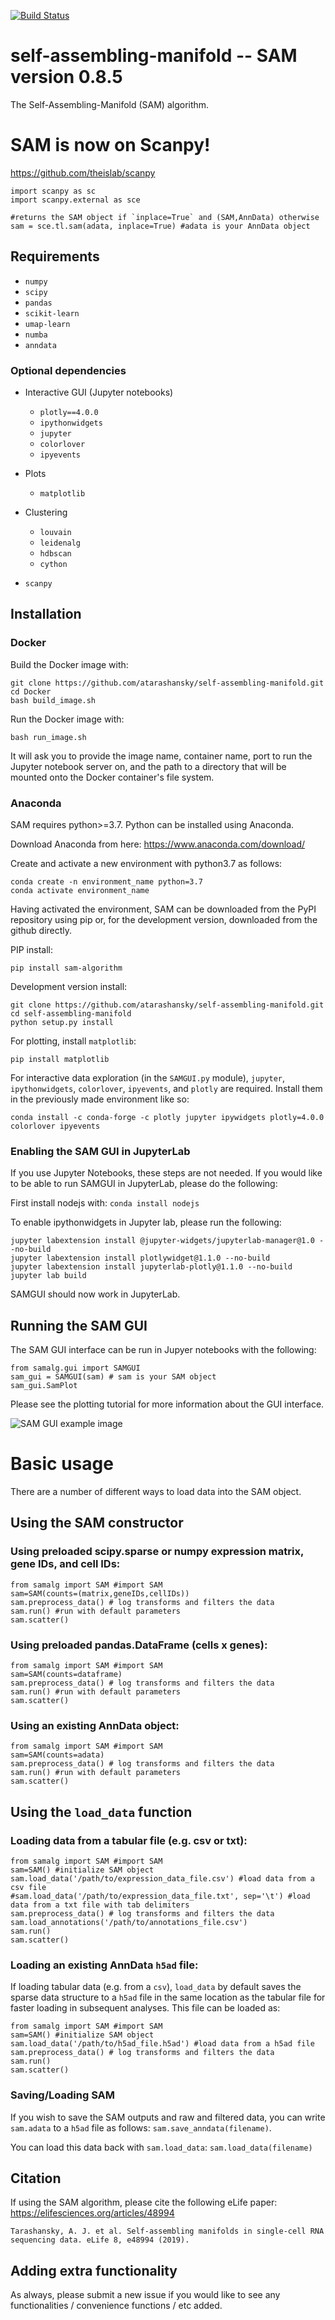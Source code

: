 [![Build Status](https://travis-ci.com/atarashansky/self-assembling-manifold.svg?branch=master)](https://travis-ci.com/atarashansky/self-assembling-manifold)

# self-assembling-manifold -- SAM version 0.8.5
The Self-Assembling-Manifold (SAM) algorithm.

# SAM is now on Scanpy!
https://github.com/theislab/scanpy

```
import scanpy as sc
import scanpy.external as sce

#returns the SAM object if `inplace=True` and (SAM,AnnData) otherwise
sam = sce.tl.sam(adata, inplace=True) #adata is your AnnData object
```

## Requirements
 - `numpy`
 - `scipy`
 - `pandas`
 - `scikit-learn`
 - `umap-learn`
 - `numba`
 - `anndata`

### Optional dependencies
 - Interactive GUI (Jupyter notebooks)
   - `plotly==4.0.0`
   - `ipythonwidgets`
   - `jupyter`
   - `colorlover`
   - `ipyevents`
 
 - Plots
   - `matplotlib`

 - Clustering
   - `louvain`
   - `leidenalg`
   - `hdbscan`
   - `cython`

 - `scanpy`


## Installation

### Docker

Build the Docker image with:
```
git clone https://github.com/atarashansky/self-assembling-manifold.git
cd Docker
bash build_image.sh
```

Run the Docker image with:
```
bash run_image.sh
```
It will ask you to provide the image name, container name, port to run the Jupyter notebook server on, and the path to a directory that will be mounted onto the Docker container's file system.


### Anaconda
SAM requires python>=3.7. Python can be installed using Anaconda.

Download Anaconda from here:
    https://www.anaconda.com/download/

Create and activate a new environment with python3.7 as follows:
```
conda create -n environment_name python=3.7
conda activate environment_name
```

Having activated the environment, SAM can be downloaded from the PyPI repository using pip or, for the development version, downloaded from the github directly.

PIP install:
```
pip install sam-algorithm
```

Development version install:
```
git clone https://github.com/atarashansky/self-assembling-manifold.git
cd self-assembling-manifold
python setup.py install
```
For plotting, install `matplotlib`:

```
pip install matplotlib
```

For interactive data exploration (in the `SAMGUI.py` module), `jupyter`, `ipythonwidgets`, `colorlover`, `ipyevents`, and `plotly` are required. Install them in the previously made environment like so:

```
conda install -c conda-forge -c plotly jupyter ipywidgets plotly=4.0.0 colorlover ipyevents
```

### Enabling the SAM GUI in JupyterLab

If you use Jupyter Notebooks, these steps are not needed. If you would like to be able to run SAMGUI in JupyterLab, please do the following:

First install nodejs with:
`conda install nodejs`

To enable ipythonwidgets in Jupyter lab, please run the following:
```
jupyter labextension install @jupyter-widgets/jupyterlab-manager@1.0 --no-build
jupyter labextension install plotlywidget@1.1.0 --no-build
jupyter labextension install jupyterlab-plotly@1.1.0 --no-build
jupyter lab build
```

SAMGUI should now work in JupyterLab.

## Running the SAM GUI

The SAM GUI interface can be run in Jupyer notebooks with the following:

```
from samalg.gui import SAMGUI
sam_gui = SAMGUI(sam) # sam is your SAM object
sam_gui.SamPlot
```
Please see the plotting tutorial for more information about the GUI interface.

![SAM GUI example image](samgui.png)

# Basic usage

There are a number of different ways to load data into the SAM object. 

## Using the SAM constructor
### Using preloaded scipy.sparse or numpy expression matrix, gene IDs, and cell IDs:
```
from samalg import SAM #import SAM
sam=SAM(counts=(matrix,geneIDs,cellIDs))
sam.preprocess_data() # log transforms and filters the data
sam.run() #run with default parameters
sam.scatter()
```
### Using preloaded pandas.DataFrame (cells x genes):
```
from samalg import SAM #import SAM
sam=SAM(counts=dataframe)
sam.preprocess_data() # log transforms and filters the data
sam.run() #run with default parameters
sam.scatter()
```

### Using an existing AnnData object:
```
from samalg import SAM #import SAM
sam=SAM(counts=adata)
sam.preprocess_data() # log transforms and filters the data
sam.run() #run with default parameters
sam.scatter()
```

## Using the `load_data` function
### Loading data from a tabular file (e.g. csv or txt):
```
from samalg import SAM #import SAM
sam=SAM() #initialize SAM object
sam.load_data('/path/to/expression_data_file.csv') #load data from a csv file
#sam.load_data('/path/to/expression_data_file.txt', sep='\t') #load data from a txt file with tab delimiters
sam.preprocess_data() # log transforms and filters the data
sam.load_annotations('/path/to/annotations_file.csv')
sam.run()
sam.scatter()
```
### Loading an existing AnnData `h5ad` file: 

If loading tabular data (e.g. from a `csv`), `load_data` by default saves the sparse data structure to a `h5ad` file in the same location as the tabular file for faster loading in subsequent analyses. This file can be loaded as:

```
from samalg import SAM #import SAM
sam=SAM() #initialize SAM object
sam.load_data('/path/to/h5ad_file.h5ad') #load data from a h5ad file
sam.preprocess_data() # log transforms and filters the data
sam.run()
sam.scatter()
```

### Saving/Loading SAM
If you wish to save the SAM outputs and raw and filtered data, you can write `sam.adata` to a `h5ad` file as follows:
`sam.save_anndata(filename)`.

You can load this data back with `sam.load_data`:
`sam.load_data(filename)`

## Citation
If using the SAM algorithm, please cite the following eLife paper:
https://elifesciences.org/articles/48994

```
Tarashansky, A. J. et al. Self-assembling manifolds in single-cell RNA sequencing data. eLife 8, e48994 (2019).
```

## Adding extra functionality
As always, please submit a new issue if you would like to see any functionalities / convenience functions / etc added.
